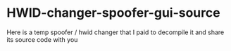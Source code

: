 # HWID-changer-spoofer-gui-source
Here is a temp spoofer / hwid changer that I paid to decompile it and share its source code with you
